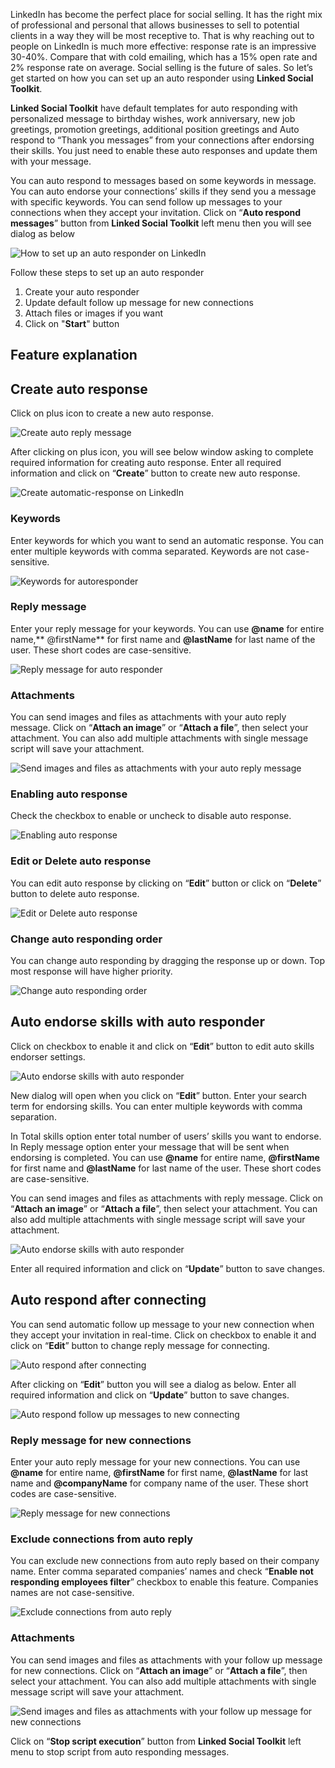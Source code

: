LinkedIn has become the perfect place for social selling. It has the right mix of professional and personal that allows businesses to sell to potential clients in a way they will be most receptive to. That is why reaching out to people on LinkedIn is much more effective: response rate is an impressive 30-40%. Compare that with cold emailing, which has a 15% open rate and 2% response rate on average. Social selling is the future of sales. So let’s get started on how you can set up an auto responder using **Linked Social Toolkit**.



**Linked Social Toolkit** have default templates for auto responding with personalized message to birthday wishes, work anniversary, new job greetings, promotion greetings, additional position greetings and Auto respond to “Thank you messages” from your connections after endorsing their skills. You just need to enable these auto responses and update them with your message.

You can auto respond to messages based on some keywords in message. You can auto endorse your connections’ skills if they send you a message with specific keywords. You can send follow up messages to your connections when they accept your invitation. Click on “**Auto respond messages**” button from **Linked Social Toolkit** left menu then you will see dialog as below

![How to set up an auto responder on LinkedIn](https://github.com/ZiaUrR3hman/LinkedSocialToolkit/raw/master/images/Auto-respond-or-replay-messages-on-linkedin.png)

Follow these steps to set up an auto responder
1. Create your auto responder
2. Update default follow up message for new connections
3. Attach files or images if you want
4. Click on "**Start**" button

## Feature explanation
## Create auto response
Click on plus icon to create a new auto response.

![Create auto reply message](https://github.com/ZiaUrR3hman/LinkedSocialToolkit/raw/master/images/Create-auto-reply-message-on-linkedin.png)

After clicking on plus icon, you will see below window asking to complete required information for creating auto response. Enter all required information and click on “**Create**” button to create new auto response.

![Create automatic-response on LinkedIn](https://github.com/ZiaUrR3hman/LinkedSocialToolkit/raw/master/images/Create-automatic-response-on-linkedin.png)

### Keywords
Enter keywords for which you want to send an automatic response. You can enter multiple keywords with comma separated. Keywords are not case-sensitive.

![Keywords for autoresponder](https://github.com/ZiaUrR3hman/LinkedSocialToolkit/raw/master/images/Keywords-for-autoresponder.png)

### Reply message
Enter your reply message for your keywords. You can use **@name** for entire name,** @firstName** for first name and **@lastName** for last name of the user. These short codes are case-sensitive. 

![Reply message for auto responder](https://github.com/ZiaUrR3hman/LinkedSocialToolkit/raw/master/images/Reply-message-for-auto-responder-on-linkedin.png)

### Attachments
You can send images and files as attachments with your auto reply message. Click on “**Attach an image**” or “**Attach a file**”, then select your attachment. You can also add multiple attachments with single message script will save your attachment.

![Send images and files as attachments with your auto reply message](https://github.com/ZiaUrR3hman/LinkedSocialToolkit/raw/master/images/send-images-and-files-as-attachments-with-your-message.png)

### Enabling auto response
Check the checkbox to enable or uncheck to disable auto response.

![Enabling auto response](https://github.com/ZiaUrR3hman/LinkedSocialToolkit/raw/master/images/Enabling-auto-response-on-linkedin.png)

### Edit or Delete auto response
You can edit auto response by clicking on “**Edit**” button or click on “**Delete**” button to delete auto response.

![Edit or Delete auto response](https://github.com/ZiaUrR3hman/LinkedSocialToolkit/raw/master/images/Edit-or-Delete-auto-response-on-linkedin.png)

### Change auto responding order
You can change auto responding by dragging the response up or down. Top most response will have higher priority.

![Change auto responding order](https://github.com/ZiaUrR3hman/LinkedSocialToolkit/raw/master/images/Change-auto-responding-order-on-linkedin.png)


## Auto endorse skills with auto responder
Click on checkbox to enable it and click on “**Edit**” button to edit auto skills endorser settings.

![Auto endorse skills with auto responder](https://github.com/ZiaUrR3hman/LinkedSocialToolkit/raw/master/images/Auto-endorse-skills-with-auto-responder-on-linkedin.png)

New dialog will open when you click on “**Edit**” button. Enter your search term for endorsing skills. You can enter multiple keywords with comma separation.
 
In Total skills option enter total number of users’ skills you want to endorse. In Reply message option enter your message that will be sent when endorsing is completed. You can use **@name** for entire name, **@firstName** for first name and **@lastName** for last name of the user. These short codes are case-sensitive.

You can send images and files as attachments with reply message. Click on “**Attach an image**” or “**Attach a file**”, then select your attachment. You can also add multiple attachments with single message script will save your attachment.

![Auto endorse skills with auto responder](https://github.com/ZiaUrR3hman/LinkedSocialToolkit/raw/master/images/Auto-endorse-skills-with-auto-responder.png)

Enter all required information and click on “**Update**” button to save changes.

## Auto respond after connecting
You can send automatic follow up message to your new connection when they accept your invitation in real-time. Click on checkbox to enable it and click on “**Edit**” button to change reply message for connecting.

![Auto respond after connecting](https://github.com/ZiaUrR3hman/LinkedSocialToolkit/raw/master/images/Auto-respond-after-connecting.png)

After clicking on “**Edit**” button you will see a dialog as below. Enter all required information and click on “**Update**” button to save changes.

![Auto respond follow up messages to new connecting](https://github.com/ZiaUrR3hman/LinkedSocialToolkit/raw/master/images/Auto-respond-follow-up-messages-to-new-connecting.png)

### Reply message for new connections
Enter your auto reply message for your new connections. You can use **@name** for entire name, **@firstName** for first name, **@lastName** for last name and **@companyName** for company name of the user. These short codes are case-sensitive.

![Reply message for new connections](https://github.com/ZiaUrR3hman/LinkedSocialToolkit/raw/master/images/Reply-message-for-new-connections.png)

### Exclude connections from auto reply
You can exclude new connections from auto reply based on their company name. Enter comma separated companies’ names and check “**Enable not responding employees filter**” checkbox to enable this feature. Companies names are not case-sensitive.

![Exclude connections from auto reply](https://github.com/ZiaUrR3hman/LinkedSocialToolkit/raw/master/images/Exclude-connections-from-auto-reply.png)

### Attachments
You can send images and files as attachments with your follow up message for new connections. Click on “**Attach an image**” or “**Attach a file**”, then select your attachment. You can also add multiple attachments with single message script will save your attachment.

![Send images and files as attachments with your follow up message for new connections](https://github.com/ZiaUrR3hman/LinkedSocialToolkit/raw/master/images/send-images-and-files-as-attachments-with-your-message.png)

Click on “**Stop script execution**” button from **Linked Social Toolkit** left menu to stop script from auto responding messages.
